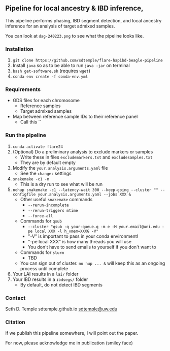 ## Pipeline for local ancestry & IBD inference, 

This pipeline performs phasing, IBD segment detection, and local ancestry inference for an analysis of target admixed samples.

You can look at `dag-240223.png` to see what the pipeline looks like.

### Installation

1. `git clone https://github.com/sdtemple/flare-hapibd-beagle-pipeline`
2. Install `java` so as to be able to run `java -jar` on terminal
3. `bash get-software.sh` (requires `wget`)
4. `conda env create -f conda-env.yml`

### Requirements

- GDS files for each chromosome
    - Reference samples
    - Target admixed samples
- Map between reference sample IDs to their reference panel
    - Call this ``

### Run the pipeline

1. `conda activate flare24`
2. (Optional) Do a preliminary analysis to exclude markers or samples
    - Write these in files `excludemarkers.txt` and `excludesamples.txt`
    - They are by default empty 
3. Modify the `your.analysis.arguments.yaml` file
    - See the `change:` settings
4. `snakemake -c1 -n`
    - This is a dry run to see what will be run
5. `nohup snakemake -c1 --latency-wait 300 --keep-going --cluster "" --configfile your.analysis.arguments.yaml --jobs XXX &`
    - Other useful `snakemake` commands
        - `--rerun-incomplete`
        - `--rerun-triggers mtime`
        - `--force-all`
    - Commands for `qsub`
        - `--cluster "qsub -q your-queue.q -m e -M your.email@uni.edu -pe local XXX -l h_vmem=XXXG -V" `
        - "-V" is important to pass in your conda environment!
        - "-pe local XXX" is how many threads you will use
        - You don't have to send emails to yourself if you don't want to
    - Commands for `slurm`
        - TBD
    - You can sign out of cluster. `no hup ... &` will keep this as an ongoing process until complete
6. Your LAI results in a `lai/` folder
7. Your IBD results in a `ibdsegs/` folder
    - By default, do not detect IBD segments

### Contact

Seth D. Temple
sdtemple.github.io
sdtemple@uw.edu

### Citation

If we publish this pipeline somewhere, I will point out the paper.

For now, please acknowledge me in publication (smiley face)
